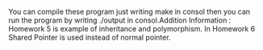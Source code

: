 You can compile these program just writing  make in consol then you can run the program by writing ./output in consol.Addition Information : Homework 5 is example of inheritance and polymorphism. In Homework 6 Shared Pointer is used instead of normal pointer.
